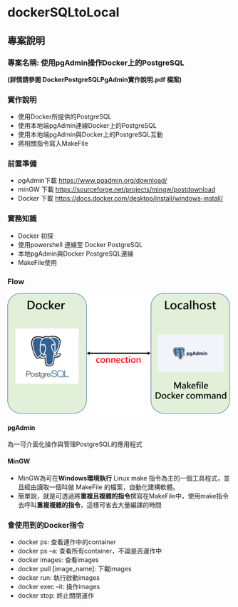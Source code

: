 # dockerSQLtoLocal
## 專案說明
### 專案名稱: 使用pgAdmin操作Docker上的PostgreSQL
**(詳情請參閱 DockerPostgreSQLPgAdmin實作說明.pdf 檔案)**
### 實作說明
* 使用Docker所提供的PostgreSQL
* 使用本地端pgAdmin連線Docker上的PostgreSQL
* 使用本地端pgAdmin與Docker上的PostgreSQL互動
* 將相關指令寫入MakeFile

### 前置準備
* pgAdmin下載
<https://www.pgadmin.org/download/>
* minGW 下載
<https://sourceforge.net/projects/mingw/postdownload>
* Docker 下載
<https://docs.docker.com/desktop/install/windows-install/>

### 實務知識
* Docker 初探
* 使用powershell 連線至 Docker PostgreSQL
* 本地pgAdmin與Docker PostgreSQL連線
* MakeFile使用

### Flow
![flowchart](https://github.com/jerry7776112/dockerSQLtoLocal/blob/main/flow/flow1.png "flowchart")

#### pgAdmin 
為一可介面化操作與管理PostgreSQL的應用程式
#### MinGW
* MinGW為可在**Windows環境執行** Linux make 指令為主的一個工具程式，並且經由讀取一個叫做 MakeFile 的檔案，自動化建構軟體。
* 簡單說，就是可透過將**重複且複雜的指令**撰寫在MakeFile中，使用make指令去呼叫**重複複雜的指令**，這樣可省去大量編譯的時間

### 會使用到的Docker指令
* docker ps: 查看運作中的container
* docker ps –a: 查看所有container，不論是否運作中
* docker images: 查看images
* docker pull [image_name]: 下載images
* docker run: 執行啟動images
* docker exec –it: 操作images
* docker stop: 終止關閉運作
